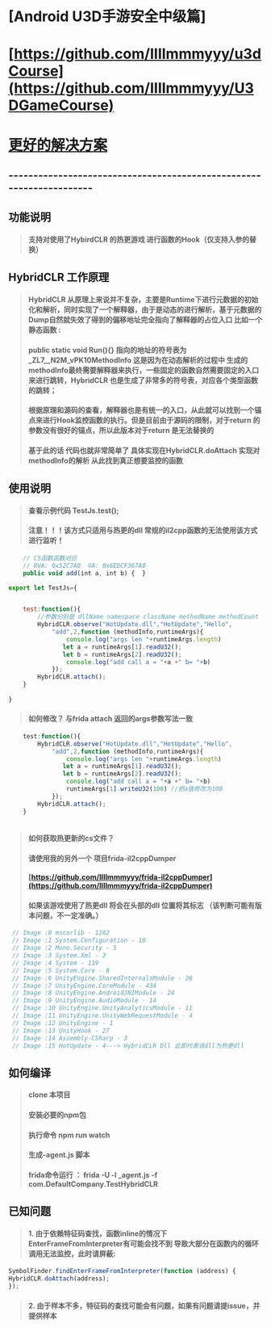 


# [Android U3D手游安全中级篇] 
# [https://github.com/IIIImmmyyy/u3dCourse](https://github.com/IIIImmmyyy/U3DGameCourse)

# [更好的解决方案](https://iiiimmmyyy.github.io/IIIImmmyyy/2025/07/01/UnityHybridCLR%E4%B8%8B%E7%9A%84Dll%E6%B3%A8%E5%85%A5/)



## --------------------------------------------------------------------
## 功能说明
> #### 支持对使用了HybirdCLR 的热更游戏 进行函数的Hook（仅支持入参的替换）

## HybridCLR 工作原理
> #### HybridCLR 从原理上来说并不复杂，主要是Runtime下进行元数据的初始化和解析，同时实现了一个解释器，由于是动态的进行解析，基于元数据的Dump自然就失效了得到的偏移地址完全指向了解释器的占位入口 比如一个静态函数 :
> #### public static void Run(){} 指向的地址的符号表为  _ZL7__N2M_vPK10MethodInfo 这是因为在动态解析的过程中 生成的methodInfo最终需要解释器来执行，一些固定的函数自然需要固定的入口来进行跳转，HybridCLR 也是生成了非常多的符号表，对应各个类型函数的跳转；
> #### 根据原理和源码的查看，解释器也是有统一的入口，从此就可以找到一个锚点来进行Hook监控函数的执行。但是目前由于源码的限制，对于return 的参数没有很好的锚点，所以此版本对于return 是无法替换的
> #### 基于此的话 代码也就非常简单了 具体实现在HybridCLR.doAttach 实现对methodInfo的解析 从此找到真正想要监控的函数

## 使用说明 
> #### 查看示例代码 TestJs.test(); 
> #### 注意！！！该方式只适用与热更的dll 常规的il2cpp函数的无法使用该方式进行监听！

````javascript
    // CS函数函数对应
    // RVA: 0x52C7A0  VA: 0x6EDCF367A0
    public void add(int a, int b) {  }
````
````javascript
export let TestJs={


    test:function(){
        //参数分别是 dllName namespace className methodName methodCount
        HybridCLR.observe("HotUpdate.dll","HotUpdate","Hello",
            "add",2,function (methodInfo,runtimeArgs){
                console.log("args len "+runtimeArgs.length)
               let a = runtimeArgs[1].readU32();
               let b = runtimeArgs[2].readU32();
                console.log("add call a = "+a +" b= "+b)
            });
        HybridCLR.attach();
    }
    
}
````
> #### 如何修改？ 与frida attach 返回的args参数写法一致
````javascript
    test:function(){
        HybridCLR.observe("HotUpdate.dll","HotUpdate","Hello",
            "add",2,function (methodInfo,runtimeArgs){
                console.log("args len "+runtimeArgs.length)
               let a = runtimeArgs[1].readU32();
               let b = runtimeArgs[2].readU32();
                console.log("add call a = "+a +" b= "+b)
                runtimeArgs[1].writeU32(100) //把a值修改为100
            });
        HybridCLR.attach();
    }
    
````
> #### 如何获取热更新的cs文件？ 
> #### 请使用我的另外一个 项目frida-il2cppDumper
> #### [https://github.com/IIIImmmyyy/frida-il2cppDumper](https://github.com/IIIImmmyyy/frida-il2cppDumper)
> #### 如果该游戏使用了热更dll 将会在头部的dll 位置将其标志 （该判断可能有版本问题，不一定准确。）
````javascript
 // Image :0 mscorlib - 1282
 // Image :1 System.Configuration - 10
 // Image :2 Mono.Security - 5
 // Image :3 System.Xml - 3
 // Image :4 System - 119
 // Image :5 System.Core - 8
 // Image :6 UnityEngine.SharedInternalsModule - 26
 // Image :7 UnityEngine.CoreModule - 434
 // Image :8 UnityEngine.AndroidJNIModule - 24
 // Image :9 UnityEngine.AudioModule - 14
 // Image :10 UnityEngine.UnityAnalyticsModule - 11
 // Image :11 UnityEngine.UnityWebRequestModule - 4
 // Image :12 UnityEngine - 1
 // Image :13 UnityHook - 27
 // Image :14 Assembly-CSharp - 3
 // Image :15 HotUpdate - 4---> HybridCLR Dll 此即代表该dll为热更dll
````
## 如何编译
> #### clone 本项目
> #### 安装必要的npm包
> #### 执行命令 npm run watch
> #### 生成-agent.js 脚本
> #### frida命令运行 ： frida -U -l _agent.js -f com.DefaultCompany.TestHybridCLR

## 已知问题
> #### 1. 由于依赖特征码查找，函数inline的情况下 EnterFrameFromInterpreter有可能会找不到 导致大部分在函数内的循环调用无法监控，此时请屏蔽:
````javascript
SymbolFinder.findEnterFrameFromInterpreter(function (address) {
HybridCLR.doAttach(address);
});
````
> #### 2. 由于样本不多，特征码的查找可能会有问题，如果有问题请提issue，并提供样本

